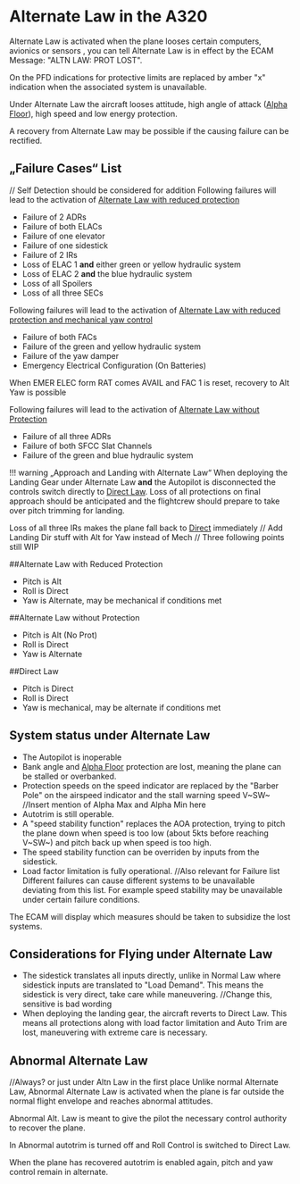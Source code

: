 # Alternate Law in the A320

Alternate Law is activated when the plane looses certain computers, avionics or sensors , you can tell Alternate Law is in effect by the ECAM Message: "ALTN LAW: PROT LOST".

On the PFD indications for protective limits are replaced by amber "x" indication when the associated system is unavailable.


Under Alternate Law the aircraft looses attitude, high angle of attack ([Alpha Floor](afloor.md)), high speed and low energy protection.

A recovery from Alternate Law may be possible if the causing failure can be rectified.

## „Failure Cases“ List
// Self Detection should be considered for addition
Following failures will lead to the activation of [Alternate Law with reduced protection](#Alternate-Law-with-Reduced-Protection)

- Failure of 2 ADRs
- Failure of both ELACs
- Failure of one elevator
- Failure of one sidestick
- Failure of 2 IRs
- Loss of ELAC 1 **and** either green or yellow hydraulic system 
- Loss of ELAC 2 **and** the blue hydraulic system
- Loss of all Spoilers
- Loss of all three SECs

Following failures will lead to the activation of [Alternate Law with reduced protection and mechanical yaw control](#Alternate-Law-with-Reduced-Protection)

- Failure of both FACs
- Failure of the green and yellow hydraulic system
- Failure of the yaw damper
- Emergency Electrical Configuration (On Batteries)

When EMER ELEC form RAT comes AVAIL and FAC 1 is reset, recovery to Alt Yaw is possible

Following failures will lead to the activation of [Alternate Law without Protection](#Alternate-Law-without-Protection)

- Failure of all three ADRs
- Failure of both SFCC Slat Channels 
- Failure of the green and blue hydraulic system

!!! warning „Approach and Landing with Alternate Law“
    When deploying the Landing Gear under Alternate Law **and** the Autopilot is disconnected
    the controls switch directly to [Direct Law](#Direct-Law).
    Loss of all protections on final approach should be anticipated and the flightcrew should prepare to take over pitch trimming for landing.  

Loss of all three IRs makes the plane fall back to [Direct](#Direct-Law) immediately
// Add Landing Dir stuff with Alt for Yaw instead of Mech
// Three following points still WIP

##Alternate Law with Reduced Protection

- Pitch is Alt
- Roll is Direct
- Yaw is Alternate, may be mechanical if conditions met

##Alternate Law without Protection

- Pitch is Alt (No Prot)
- Roll is Direct
- Yaw is Alternate

##Direct Law

- Pitch is Direct
- Roll is Direct
- Yaw is mechanical, may be alternate if conditions met


## System status under Alternate Law
- The Autopilot is inoperable
- Bank angle and [Alpha Floor](afloor.md) protection are lost, meaning the plane can be stalled or overbanked. 
- Protection speeds on the speed indicator are replaced by the "Barber Pole" on the airspeed indicator and the stall warning speed V~SW~
//Insert mention of Alpha Max and Alpha Min here 
- Autotrim is still operable.
- A "speed stability function" replaces the AOA protection, trying to pitch the plane down when speed is too low (about 5kts before reaching V~SW~) and pitch back up when speed is too high.
- The speed stability function can be overriden by inputs from the sidestick.
- Load factor limitation is fully operational.
//Also relevant for Failure list
Different failures can cause different systems to be unavailable deviating from this list. For example speed stability may be unavailable under certain failure conditions.

The ECAM will display which measures should be taken to subsidize the lost systems.

## Considerations for Flying under Alternate Law
- The sidestick translates all inputs directly, unlike in Normal Law where sidestick inputs are translated to "Load Demand". This means the sidestick is very direct, take care while maneuvering.
//Change this, sensitive is bad wording 
- When deploying the landing gear, the aircraft reverts to Direct Law. This means all protections along with load factor limitation and Auto Trim are lost, maneuvering with extreme care is necessary.

## Abnormal Alternate Law
//Always? or just under Altn Law in the first place
Unlike normal Alternate Law, Abnormal Alternate Law is activated when the plane is far outside the normal flight envelope and reaches abnormal attitudes.

Abnormal Alt. Law is meant to give the pilot the necessary control authority to recover the plane.

In Abnormal autotrim is turned off and Roll Control is switched to Direct Law.

When the plane has recovered autotrim is enabled again, pitch and yaw control remain in alternate.